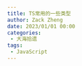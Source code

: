 ```yaml
---
title: TS常用的一些类型
author: Zack Zheng
date: 2023/01/01 00:00
categories:
 - 大海拾遗
tags:
 - JavaScript
---
```



<simple-img src="https://gitee.com/zackzhengxy/picGallery/raw/main/imgs/TS常用的一些类型.svg" />
